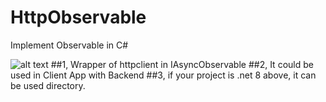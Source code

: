 # HttpObservable
Implement Observable in C#

![alt text](https://p4.itc.cn/images01/20220323/501fca03bb3c41e79326a80d22431b08.png)
##1, Wrapper of httpclient in IAsyncObservable
##2, It could be used in Client App with Backend
##3, if your project is .net 8 above, it can be used directory.